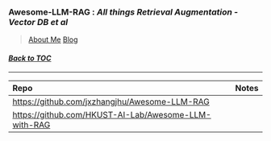 ### Awesome-LLM-RAG : _All things Retrieval Augmentation - Vector DB et al_
> [About Me](https://www.linkedin.com/in/ksankar) [Blog](https://ksankar.medium.com)
#### _[Back to TOC](https://github.com/xsankar/Awesome-Awesome-LLM)_
***
| Repo | Notes | 
| :- | :- |
| https://github.com/jxzhangjhu/Awesome-LLM-RAG | |
| https://github.com/HKUST-AI-Lab/Awesome-LLM-with-RAG | 
